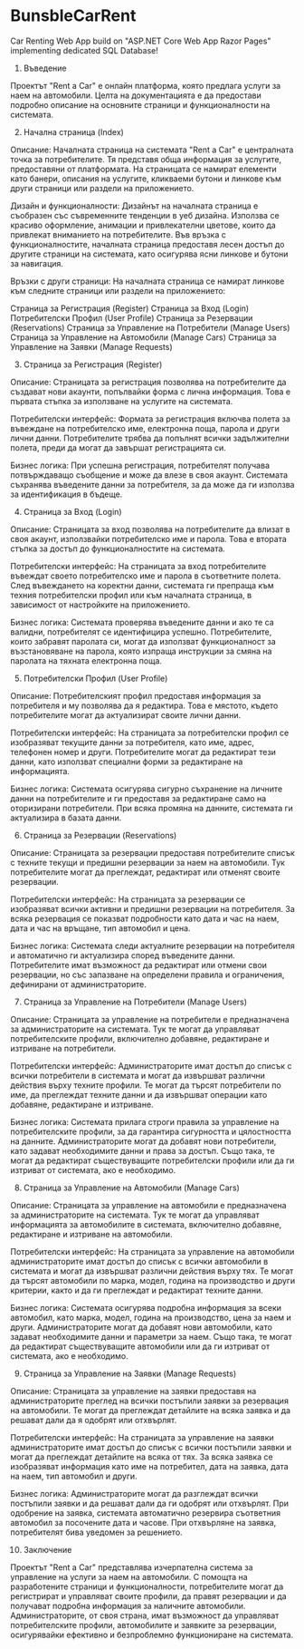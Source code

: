 # BunsbleCarRent
 Car Renting Web App build on "ASP.NET Core Web App Razor Pages" implementing dedicated SQL Database!

1. Въведение

Проектът "Rent а Car" е онлайн платформа, която предлага услуги за наем на автомобили. Целта на документацията е да предостави подробно описание на основните страници и функционалности на системата.

2. Начална страница (Index)

Описание:
Началната страница на системата "Rent а Car" е централната точка за потребителите. Тя представя обща информация за услугите, предоставяни от платформата. На страницата се намират елементи като банери, описания на услугите, кликваеми бутони и линкове към други страници или раздели на приложението.

Дизайн и функционалности:
Дизайнът на началната страница е съобразен със съвременните тенденции в уеб дизайна. Използва се красиво оформление, анимации и привлекателни цветове, които да привлекат вниманието на потребителите. Във връзка с функционалностите, началната страница предоставя лесен достъп до другите страници на системата, като осигурява ясни линкове и бутони за навигация.

Връзки с други страници:
На началната страница се намират линкове към следните страници или раздели на приложението:

Страница за Регистрация (Register)
Страница за Вход (Login)
Потребителски Профил (User Profile)
Страница за Резервации (Reservations)
Страница за Управление на Потребители (Manage Users)
Страница за Управление на Автомобили (Manage Cars)
     Страница за Управление на Заявки (Manage Requests)

3. Страница за Регистрация (Register)

Описание:
Страницата за регистрация позволява на потребителите да създават нови акаунти, попълвайки форма с лична информация. Това е първата стъпка за използване на услугите на системата.

Потребителски интерфейс:
Формата за регистрация включва полета за въвеждане на потребителско име, електронна поща, парола и други лични данни. Потребителите трябва да попълнят всички задължителни полета, преди да могат да завършат регистрацията си.

Бизнес логика:
При успешна регистрация, потребителят получава потвърждаващо съобщение и може да влезе в своя акаунт. Системата съхранява въведените данни за потребителя, за да може да ги използва за идентификация в бъдеще.

4. Страница за Вход (Login)

Описание:
Страницата за вход позволява на потребителите да влизат в своя акаунт, използвайки потребителско име и парола. Това е втората стъпка за достъп до функционалностите на системата.

Потребителски интерфейс:
На страницата за вход потребителите въвеждат своето потребителско име и парола в съответните полета. След въвеждането на коректни данни, системата ги препраща към техния потребителски профил или към началната страница, в зависимост от настройките на приложението.

Бизнес логика:
Системата проверява въведените данни и ако те са валидни, потребителят се идентифицира успешно. Потребителите, които забравят паролата си, могат да използват функционалност за възстановяване на парола, която изпраща инструкции за смяна на паролата на тяхната електронна поща.

5. Потребителски Профил (User Profile)

Описание:
Потребителският профил предоставя информация за потребителя и му позволява да я редактира. Това е мястото, където потребителите могат да актуализират своите лични данни.

Потребителски интерфейс:
На страницата за потребителски профил се изобразяват текущите данни за потребителя, като име, адрес, телефонен номер и други. Потребителите могат да редактират тези данни, като използват специални форми за редактиране на информацията.

Бизнес логика:
Системата осигурява сигурно съхранение на личните данни на потребителите и ги предоставя за редактиране само на оторизирани потребители. При всяка промяна на данните, системата ги актуализира в базата данни.

6. Страница за Резервации (Reservations)

Описание:
Страницата за резервации предоставя потребителите списък с техните текущи и предишни резервации за наем на автомобили. Тук потребителите могат да преглеждат, редактират или отменят своите резервации.

Потребителски интерфейс:
На страницата за резервации се изобразяват всички активни и предишни резервации на потребителя. За всяка резервация се показват подробности като дата и час на наем, дата и час на връщане, тип автомобил и цена.

Бизнес логика:
Системата следи актуалните резервации на потребителя и автоматично ги актуализира според въведените данни. Потребителите имат възможност да редактират или отмени свои резервации, но със запазване на определени правила и ограничения, дефинирани от администраторите.

7. Страница за Управление на Потребители (Manage Users)

Описание:
Страницата за управление на потребители е предназначена за администраторите на системата. Тук те могат да управляват потребителските профили, включително добавяне, редактиране и изтриване на потребители.

Потребителски интерфейс:
Администраторите имат достъп до списък с всички потребители в системата и могат да извършват различни действия върху техните профили. Те могат да търсят потребители по име, да преглеждат техните данни и да извършват операции като добавяне, редактиране и изтриване.

Бизнес логика:
Системата прилага строги правила за управление на потребителските профили, за да гарантира сигурността и цялостността на данните. Администраторите могат да добавят нови потребители, като задават необходимите данни и права за достъп. Също така, те могат да редактират съществуващите потребителски профили или да ги изтриват от системата, ако е необходимо.

8. Страница за Управление на Автомобили (Manage Cars)

Описание:
Страницата за управление на автомобили е предназначена за администраторите на системата. Тук те могат да управляват информацията за автомобилите в системата, включително добавяне, редактиране и изтриване на автомобили.

Потребителски интерфейс:
На страницата за управление на автомобили администраторите имат достъп до списък с всички автомобили в системата и могат да извършват различни действия върху тях. Те могат да търсят автомобили по марка, модел, година на производство и други критерии, както и да ги преглеждат и редактират техните данни.

Бизнес логика:
Системата осигурява подробна информация за всеки автомобил, като марка, модел, година на производство, цена за наем и други. Администраторите могат да добавят нови автомобили, като задават необходимите данни и параметри за наем. Също така, те могат да редактират съществуващите автомобили или да ги изтриват от системата, ако е необходимо.

9. Страница за Управление на Заявки (Manage Requests)

Описание:
Страницата за управление на заявки предоставя на администраторите преглед на всички постъпили заявки за резервация на автомобили. Те могат да преглеждат детайлите на всяка заявка и да решават дали да я одобрят или отхвърлят.

Потребителски интерфейс:
На страницата за управление на заявки администраторите имат достъп до списък с всички постъпили заявки и могат да преглеждат детайлите на всяка от тях. За всяка заявка се изобразяват информация като име на потребител, дата на заявка, дата на наем, тип автомобил и други.

Бизнес логика:
Администраторите могат да разглеждат всички постъпили заявки и да решават дали да ги одобрят или отхвърлят. При одобрение на заявка, системата автоматично резервира съответния автомобил за посочените дата и часове. При отхвърляне на заявка, потребителят бива уведомен за решението.

10. Заключение

Проектът "Rent а Car" представлява изчерпателна система за управление на услуги за наем на автомобили. С помощта на разработените страници и функционалности, потребителите могат да регистрират и управляват своите профили, да правят резервации и да получават подробна информация за наличните автомобили. Администраторите, от своя страна, имат възможност да управляват потребителските профили, автомобилите и заявките за резервации, осигурявайки ефективно и безпроблемно функциониране на системата.
